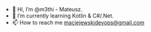 - 👋 Hi, I’m @m3thi - Mateusz.
- 🌱 I’m currently learning Kotlin & C#/.Net.
- 📫 How to reach me maciejewskidevops@gmail.com
<!---
m3thi/m3thi is a ✨ special ✨ repository because its `README.md` (this file) appears on your GitHub profile.
You can click the Preview link to take a look at your changes.
--->
